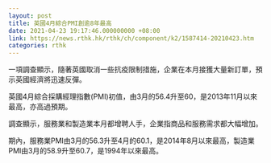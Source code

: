 ```yaml
---
layout: post
title: 英國4月綜合PMI創逾8年最高
date: 2021-04-23 19:17:46.000000000 +08:00
link: https://news.rthk.hk/rthk/ch/component/k2/1587414-20210423.htm
categories: rthk
---
```


一項調查顯示，隨著英國取消一些抗疫限制措施，企業在本月接獲大量新訂單，預示英國經濟將迅速反彈。

英國4月綜合採購經理指數(PMI)初值，由3月的56.4升至60，是2013年11月以來最高，亦高過預期。

調查顯示，服務業和製造業本月都增聘人手，企業指商品和服務需求都大幅增加。

期內，服務業PMI由3月的56.3升至4月的60.1，是2014年8月以來最高，製造業PMI由3月的58.9升至60.7，是1994年以來最高。
